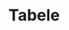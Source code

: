 <script setup lang="ts">
import TableBuilder from './components/TableBuilder.vue'
</script>

# Tabele

<TableBuilder />
